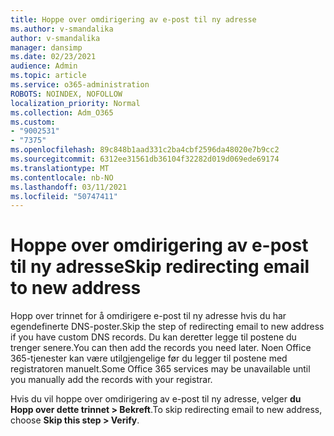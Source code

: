 ```yaml
---
title: Hoppe over omdirigering av e-post til ny adresse
ms.author: v-smandalika
author: v-smandalika
manager: dansimp
ms.date: 02/23/2021
audience: Admin
ms.topic: article
ms.service: o365-administration
ROBOTS: NOINDEX, NOFOLLOW
localization_priority: Normal
ms.collection: Adm_O365
ms.custom:
- "9002531"
- "7375"
ms.openlocfilehash: 89c848b1aad331c2ba4cbf2596da48020e7b9cc2
ms.sourcegitcommit: 6312ee31561db36104f32282d019d069ede69174
ms.translationtype: MT
ms.contentlocale: nb-NO
ms.lasthandoff: 03/11/2021
ms.locfileid: "50747411"
---
```

# <a name="skip-redirecting-email-to-new-address"></a><span data-ttu-id="5e668-102">Hoppe over omdirigering av e-post til ny adresse</span><span class="sxs-lookup"><span data-stu-id="5e668-102">Skip redirecting email to new address</span></span>

<span data-ttu-id="5e668-103">Hopp over trinnet for å omdirigere e-post til ny adresse hvis du har egendefinerte DNS-poster.</span><span class="sxs-lookup"><span data-stu-id="5e668-103">Skip the step of redirecting email to new address if you have custom DNS records.</span></span> <span data-ttu-id="5e668-104">Du kan deretter legge til postene du trenger senere.</span><span class="sxs-lookup"><span data-stu-id="5e668-104">You can then add the records you need later.</span></span> <span data-ttu-id="5e668-105">Noen Office 365-tjenester kan være utilgjengelige før du legger til postene med registratoren manuelt.</span><span class="sxs-lookup"><span data-stu-id="5e668-105">Some Office 365 services may be unavailable until you manually add the records with your registrar.</span></span>

<span data-ttu-id="5e668-106">Hvis du vil hoppe over omdirigering av e-post til ny adresse, velger **du Hopp over dette trinnet > Bekreft**.</span><span class="sxs-lookup"><span data-stu-id="5e668-106">To skip redirecting email to new address, choose **Skip this step > Verify**.</span></span>